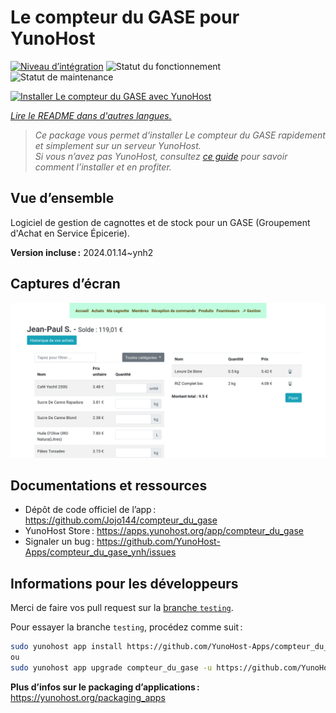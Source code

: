 <!--
Nota bene : ce README est automatiquement généré par <https://github.com/YunoHost/apps/tree/master/tools/readme_generator>
Il NE doit PAS être modifié à la main.
-->

# Le compteur du GASE pour YunoHost

[![Niveau d’intégration](https://dash.yunohost.org/integration/compteur_du_gase.svg)](https://dash.yunohost.org/appci/app/compteur_du_gase) ![Statut du fonctionnement](https://ci-apps.yunohost.org/ci/badges/compteur_du_gase.status.svg) ![Statut de maintenance](https://ci-apps.yunohost.org/ci/badges/compteur_du_gase.maintain.svg)

[![Installer Le compteur du GASE avec YunoHost](https://install-app.yunohost.org/install-with-yunohost.svg)](https://install-app.yunohost.org/?app=compteur_du_gase)

*[Lire le README dans d'autres langues.](./ALL_README.md)*

> *Ce package vous permet d’installer Le compteur du GASE rapidement et simplement sur un serveur YunoHost.*  
> *Si vous n’avez pas YunoHost, consultez [ce guide](https://yunohost.org/install) pour savoir comment l’installer et en profiter.*

## Vue d’ensemble

Logiciel de gestion de cagnottes et de stock pour un GASE (Groupement d'Achat en Service Épicerie).

**Version incluse :** 2024.01.14~ynh2

## Captures d’écran

![Capture d’écran de Le compteur du GASE](./doc/screenshots/Screenshot_2021-12-26_Le-compteur-du-GASE.png)

## Documentations et ressources

- Dépôt de code officiel de l’app : <https://github.com/Jojo144/compteur_du_gase>
- YunoHost Store : <https://apps.yunohost.org/app/compteur_du_gase>
- Signaler un bug : <https://github.com/YunoHost-Apps/compteur_du_gase_ynh/issues>

## Informations pour les développeurs

Merci de faire vos pull request sur la [branche `testing`](https://github.com/YunoHost-Apps/compteur_du_gase_ynh/tree/testing).

Pour essayer la branche `testing`, procédez comme suit :

```bash
sudo yunohost app install https://github.com/YunoHost-Apps/compteur_du_gase_ynh/tree/testing --debug
ou
sudo yunohost app upgrade compteur_du_gase -u https://github.com/YunoHost-Apps/compteur_du_gase_ynh/tree/testing --debug
```

**Plus d’infos sur le packaging d’applications :** <https://yunohost.org/packaging_apps>

